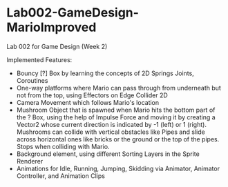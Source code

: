 # Lab002-GameDesign-MarioImproved
Lab 002 for Game Design (Week 2)

Implemented Features:
- Bouncy [?] Box by learning the concepts of 2D Springs Joints, Coroutines
- One-way platforms where Mario can pass through from underneath but not from the top, using Effectors on Edge Collider 2D
- Camera Movement which follows Mario's location
- Mushroom Object that is spawned when Mario hits the bottom part of the ? Box, using the help of Impulse Force and moving it by creating a Vector2 whose current direction is indicated by -1 (left) or 1 (right). Mushrooms can collide with vertical obstacles like Pipes and slide across horizontal ones like bricks or the ground or the top of the pipes. Stops when colliding with Mario.
- Background element, using different Sorting Layers in the Sprite Renderer
- Animations for Idle, Running, Jumping, Skidding via Animator, Animator Controller, and Animation Clips
